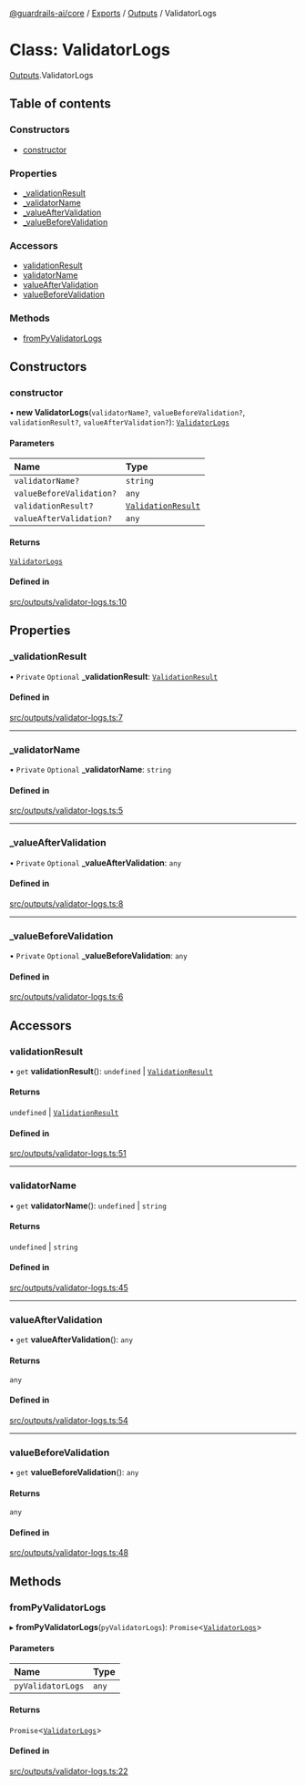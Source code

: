 [@guardrails-ai/core](../README.md) / [Exports](../modules.md) / [Outputs](../modules/Outputs.md) / ValidatorLogs

# Class: ValidatorLogs

[Outputs](../modules/Outputs.md).ValidatorLogs

## Table of contents

### Constructors

- [constructor](Outputs.ValidatorLogs.md#constructor)

### Properties

- [\_validationResult](Outputs.ValidatorLogs.md#_validationresult)
- [\_validatorName](Outputs.ValidatorLogs.md#_validatorname)
- [\_valueAfterValidation](Outputs.ValidatorLogs.md#_valueaftervalidation)
- [\_valueBeforeValidation](Outputs.ValidatorLogs.md#_valuebeforevalidation)

### Accessors

- [validationResult](Outputs.ValidatorLogs.md#validationresult)
- [validatorName](Outputs.ValidatorLogs.md#validatorname)
- [valueAfterValidation](Outputs.ValidatorLogs.md#valueaftervalidation)
- [valueBeforeValidation](Outputs.ValidatorLogs.md#valuebeforevalidation)

### Methods

- [fromPyValidatorLogs](Outputs.ValidatorLogs.md#frompyvalidatorlogs)

## Constructors

### constructor

• **new ValidatorLogs**(`validatorName?`, `valueBeforeValidation?`, `validationResult?`, `valueAfterValidation?`): [`ValidatorLogs`](Outputs.ValidatorLogs.md)

#### Parameters

| Name | Type |
| :------ | :------ |
| `validatorName?` | `string` |
| `valueBeforeValidation?` | `any` |
| `validationResult?` | [`ValidationResult`](Outputs.ValidationResult.md) |
| `valueAfterValidation?` | `any` |

#### Returns

[`ValidatorLogs`](Outputs.ValidatorLogs.md)

#### Defined in

[src/outputs/validator-logs.ts:10](https://github.com/guardrails-ai/guardrails-js/blob/d45499d/src/outputs/validator-logs.ts#L10)

## Properties

### \_validationResult

• `Private` `Optional` **\_validationResult**: [`ValidationResult`](Outputs.ValidationResult.md)

#### Defined in

[src/outputs/validator-logs.ts:7](https://github.com/guardrails-ai/guardrails-js/blob/d45499d/src/outputs/validator-logs.ts#L7)

___

### \_validatorName

• `Private` `Optional` **\_validatorName**: `string`

#### Defined in

[src/outputs/validator-logs.ts:5](https://github.com/guardrails-ai/guardrails-js/blob/d45499d/src/outputs/validator-logs.ts#L5)

___

### \_valueAfterValidation

• `Private` `Optional` **\_valueAfterValidation**: `any`

#### Defined in

[src/outputs/validator-logs.ts:8](https://github.com/guardrails-ai/guardrails-js/blob/d45499d/src/outputs/validator-logs.ts#L8)

___

### \_valueBeforeValidation

• `Private` `Optional` **\_valueBeforeValidation**: `any`

#### Defined in

[src/outputs/validator-logs.ts:6](https://github.com/guardrails-ai/guardrails-js/blob/d45499d/src/outputs/validator-logs.ts#L6)

## Accessors

### validationResult

• `get` **validationResult**(): `undefined` \| [`ValidationResult`](Outputs.ValidationResult.md)

#### Returns

`undefined` \| [`ValidationResult`](Outputs.ValidationResult.md)

#### Defined in

[src/outputs/validator-logs.ts:51](https://github.com/guardrails-ai/guardrails-js/blob/d45499d/src/outputs/validator-logs.ts#L51)

___

### validatorName

• `get` **validatorName**(): `undefined` \| `string`

#### Returns

`undefined` \| `string`

#### Defined in

[src/outputs/validator-logs.ts:45](https://github.com/guardrails-ai/guardrails-js/blob/d45499d/src/outputs/validator-logs.ts#L45)

___

### valueAfterValidation

• `get` **valueAfterValidation**(): `any`

#### Returns

`any`

#### Defined in

[src/outputs/validator-logs.ts:54](https://github.com/guardrails-ai/guardrails-js/blob/d45499d/src/outputs/validator-logs.ts#L54)

___

### valueBeforeValidation

• `get` **valueBeforeValidation**(): `any`

#### Returns

`any`

#### Defined in

[src/outputs/validator-logs.ts:48](https://github.com/guardrails-ai/guardrails-js/blob/d45499d/src/outputs/validator-logs.ts#L48)

## Methods

### fromPyValidatorLogs

▸ **fromPyValidatorLogs**(`pyValidatorLogs`): `Promise`\<[`ValidatorLogs`](Outputs.ValidatorLogs.md)\>

#### Parameters

| Name | Type |
| :------ | :------ |
| `pyValidatorLogs` | `any` |

#### Returns

`Promise`\<[`ValidatorLogs`](Outputs.ValidatorLogs.md)\>

#### Defined in

[src/outputs/validator-logs.ts:22](https://github.com/guardrails-ai/guardrails-js/blob/d45499d/src/outputs/validator-logs.ts#L22)
